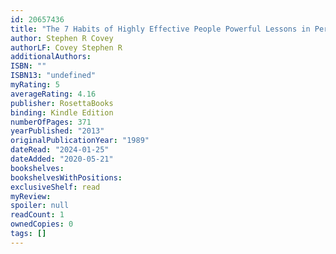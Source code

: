 ```yaml
---
id: 20657436
title: "The 7 Habits of Highly Effective People Powerful Lessons in Personal Change"
author: Stephen R Covey
authorLF: Covey Stephen R
additionalAuthors: 
ISBN: ""
ISBN13: "undefined"
myRating: 5
averageRating: 4.16
publisher: RosettaBooks
binding: Kindle Edition
numberOfPages: 371
yearPublished: "2013"
originalPublicationYear: "1989"
dateRead: "2024-01-25"
dateAdded: "2020-05-21"
bookshelves: 
bookshelvesWithPositions: 
exclusiveShelf: read
myReview: 
spoiler: null
readCount: 1
ownedCopies: 0
tags: []
---
```


